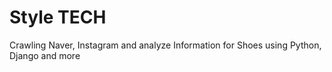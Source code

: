 # Style TECH

Crawling Naver, Instagram and analyze Information for Shoes using Python, Django and more
